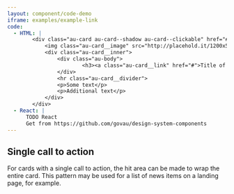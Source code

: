 ```yaml
---
layout: component/code-demo
iframe: examples/example-link
code:
  - HTML: |
        <div class="au-card au-card--shadow au-card--clickable" href="#">
            <img class="au-card__image" src="http://placehold.it/1200x500" alt="Placeholder image 1200 by 500"/>
            <div class="au-card__inner">
                <div class="au-body">
                        <h3><a class="au-card__link" href="#">Title of article</a></h3>
                </div>
                <hr class="au-card__divider">
                <p>Some text</p>
                <p>Additional text</p>
            </div>
        </div>
  - React: |
      TODO React
      Get from https://github.com/govau/design-system-components
---
```

## Single call to action

For cards with a single call to action, the hit area can be made to wrap the entire card. This pattern may be used for a list of news items on a landing page, for example.
